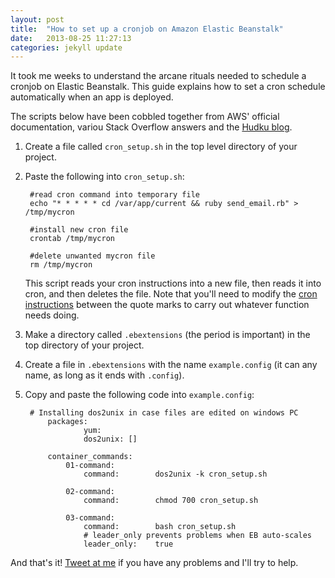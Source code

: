 ```yaml
---
layout: post
title:  "How to set up a cronjob on Amazon Elastic Beanstalk"
date:   2013-08-25 11:27:13
categories: jekyll update
---
```


It took me weeks to understand the arcane rituals needed to schedule a cronjob on Elastic Beanstalk. This guide explains how to set a cron schedule automatically when an app is deployed.

The scripts below have been cobbled together from AWS' official documentation, variou Stack Overflow answers and the [Hudku blog](http://www.hudku.com/blog/innocuous-looking-evil-devil/#elastic-beanstalk.config).

1. Create a file called `cron_setup.sh` in the top level directory of your project. 
2. Paste the following into `cron_setup.sh`:

        #read cron command into temporary file
        echo "* * * * * cd /var/app/current && ruby send_email.rb" > /tmp/mycron

        #install new cron file
        crontab /tmp/mycron

        #delete unwanted mycron file
        rm /tmp/mycron

    This script reads your cron instructions into a new file, then reads it into cron, and then deletes the file. Note that you'll need to modify the [cron instructions](http://www.nncron.ru/help/EN/working/cron-format.htm) between the quote marks to carry out whatever function needs doing.

3. Make a directory called `.ebextensions` (the period is important) in the top directory of your project.
4. Create a file in `.ebextensions` with the name `example.config` (it can any name, as long as it ends with `.config`).
5. Copy and paste the following code into `example.config`:
 
        # Installing dos2unix in case files are edited on windows PC
            packages:
                    yum:
                    dos2unix: []

            container_commands:
                01-command:
                    command:        dos2unix -k cron_setup.sh
    
                02-command:
                    command:        chmod 700 cron_setup.sh
    
                03-command:
                    command:        bash cron_setup.sh
                    # leader_only prevents problems when EB auto-scales
                    leader_only:    true
         
       
And that's it! <a href="http://twitter.com/elliot_bentley">Tweet at me</a> if you have any problems and I'll try to help.
